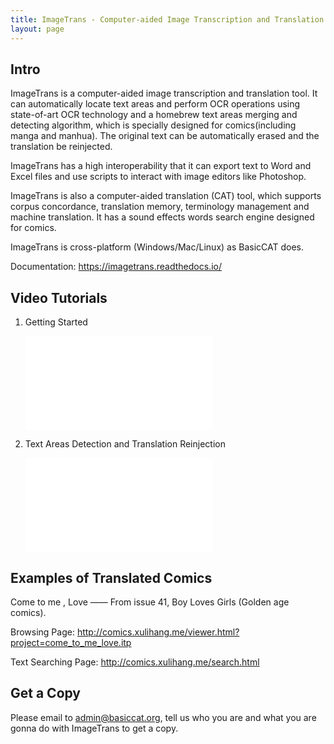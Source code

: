 ```yaml
---
title: ImageTrans - Computer-aided Image Transcription and Translation Tool
layout: page
---
```


## Intro

ImageTrans is a computer-aided image transcription and translation tool. It can automatically locate text areas and perform OCR operations using state-of-art OCR technology and a homebrew text areas merging and detecting algorithm, which is specially designed for comics(including manga and manhua). The original text can be automatically erased and the translation be reinjected.

ImageTrans has a high interoperability that it can export text to Word and Excel files and use scripts to interact with image editors like Photoshop.

ImageTrans is also a computer-aided translation (CAT) tool, which supports corpus concordance, translation memory, terminology management and machine translation. It has a sound effects words search engine designed for comics.

ImageTrans is cross-platform (Windows/Mac/Linux) as BasicCAT does.

Documentation: <https://imagetrans.readthedocs.io/>

## Video Tutorials

1. Getting Started

	<iframe src="//player.bilibili.com/player.html?aid=89725886&cid=153246062&page=1" scrolling="no" border="0" frameborder="no" framespacing="0" allowfullscreen="true"> </iframe>

2. Text Areas Detection and Translation Reinjection

	<iframe src="//player.bilibili.com/player.html?aid=89974961&cid=153667812&page=1" scrolling="no" border="0" frameborder="no" framespacing="0" allowfullscreen="true"> </iframe>	
	
## Examples of Translated Comics

Come to me , Love —— From issue 41, Boy Loves Girls (Golden age comics).

Browsing Page: <http://comics.xulihang.me/viewer.html?project=come_to_me_love.itp>

Text Searching Page: <http://comics.xulihang.me/search.html>	

## Get a Copy	

Please email to [admin@basiccat.org](mailto:admin@basiccat.org), tell us who you are and what you are gonna do with ImageTrans to get a copy.

